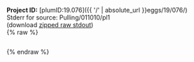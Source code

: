 **Project ID:** [plumID:19.076]({{ '/' | absolute_url }}eggs/19/076/)  
Stderr for source:  Pulling/011010/pl1   
(download [zipped raw stdout](pl1.plumed_master.stdout.txt.zip))  
{% raw %}
<pre>
</pre>
{% endraw %}
